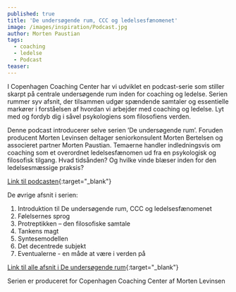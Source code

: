 ```yaml
---
published: true
title: 'De undersøgende rum, CCC og ledelsesfænomenet'
image: /images/inspiration/Podcast.jpg
author: Morten Paustian
tags:
  - coaching
  - ledelse
  - Podcast
teaser:
---
```


I Copenhagen Coaching Center har vi udviklet en podcast-serie som stiller skarpt på centrale undersøgende rum inden for coaching og ledelse. Serien rummer syv afsnit, der tilsammen udgør spændende samtaler og essentielle markører i forståelsen af hvordan vi arbejder med coaching og ledelse. Lyt med og fordyb dig i såvel psykologiens som filosofiens verden.


Denne podcast introducerer selve serien ’De undersøgende rum’. Foruden producent Morten Levinsen deltager seniorkonsulent Morten Bertelsen og associeret partner Morten Paustian. Temaerne handler indledningsvis om coaching som et overordnet ledelsesfænomen ud fra en psykologisk og filosofisk tilgang. Hvad tidsånden? Og hvilke vinde blæser inden for den ledelsesmæssige praksis?

[Link til podcasten](https://soundcloud.com/user-167047692/protraeptik-den-filosofiske-samtale){:target="_blank"}

De øvrige afsnit i serien:

1.	Introduktion til De undersøgende rum, CCC og ledelsesfænomenet
2.	Følelsernes sprog 
3.	Protreptikken – den filosofiske samtale 
4.	Tankens magt
5.	Syntesemodellen
6.	Det decentrede subjekt 
7.	Eventualerne - en måde at være i verden på

[Link til alle afsnit i De undersøgende rum](https://soundcloud.com/user-167047692){:target="_blank"}

Serien er produceret for Copenhagen Coaching Center af Morten Levinsen